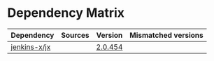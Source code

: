 # Dependency Matrix

Dependency | Sources | Version | Mismatched versions
---------- | ------- | ------- | -------------------
[jenkins-x/jx](https://github.com/jenkins-x/jx.git) |  | [2.0.454](https://github.com/jenkins-x/jx/releases/tag/v2.0.454) | 
